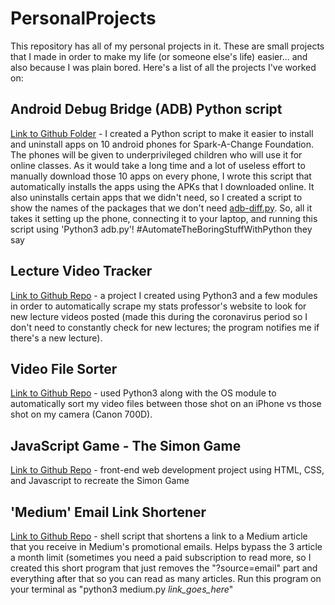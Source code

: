 # PersonalProjects

This repository has all of my personal projects in it. These are small projects that I made in order to make my life (or someone else's life) easier... and also because I was plain bored. Here's a list of all the projects I've worked on:

## Android Debug Bridge (ADB) Python script
[Link to Github Folder](https://github.com/nandanv2702/PersonalProjects/tree/master/adb-android) - I created a Python script to make it easier to install and uninstall apps on 10 android phones for Spark-A-Change Foundation. The phones will be given to underprivileged children who will use it for online classes. As it would take a long time and a lot of useless effort to manually download those 10 apps on every phone, I wrote this script that automatically installs the apps using the APKs that I downloaded online. It also uninstalls certain apps that we didn't need, so I created a script to show the names of the packages that we don't need [adb-diff.py](https://github.com/nandanv2702/PersonalProjects/tree/master/adb-android/adb-diff.py). So, all it takes it setting up the phone, connecting it to your laptop, and running this script using 'Python3 adb.py'! 
#AutomateTheBoringStuffWithPython they say

## Lecture Video Tracker
[Link to Github Repo](https://github.com/nandanv2702/LectureVideoTracker) - a project I created using Python3 and a few modules in order to automatically scrape my stats professor's website to look for new lecture videos posted (made this during the coronavirus period so I don't need to constantly check for new lectures; the program notifies me if there's a new lecture).

## Video File Sorter
[Link to Github Repo](https://github.com/nandanv2702/VideoFileSorter) - used Python3 along with the OS module to automatically sort my video files between those shot on an iPhone vs those shot on my camera (Canon 700D).

## JavaScript Game - The Simon Game
[Link to Github Repo](https://github.com/nandanv2702/PersonalProjects/tree/master/Simon%20Game) - front-end web development project using HTML, CSS, and Javascript to recreate the Simon Game

## 'Medium' Email Link Shortener
[Link to Github Repo](https://github.com/nandanv2702/PersonalProjects/blob/master/medium.py) - shell script that shortens a link to a Medium article that you receive in Medium's promotional emails. Helps bypass the 3 article a month limit (sometimes you need a paid subscription to read more, so I created this short program that just removes the "?source=email" part and everything after that so you can read as many articles. Run this program on your terminal as "python3 medium.py *link_goes_here*"
